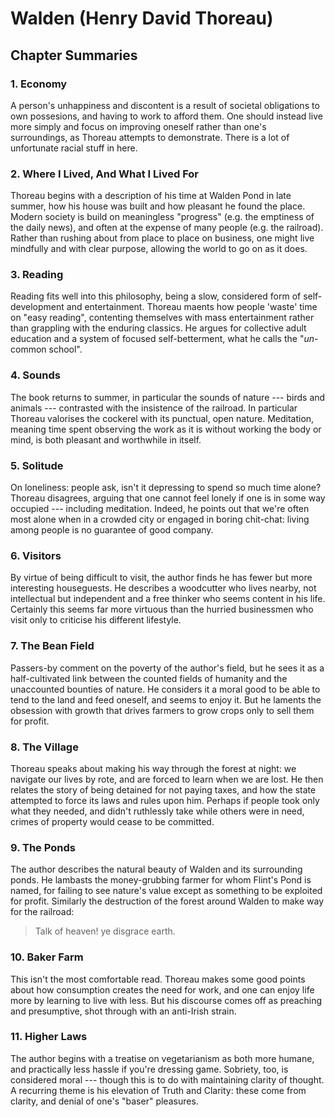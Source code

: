 # Walden (Henry David Thoreau)

## Chapter Summaries

### 1. Economy

A person's unhappiness and discontent is a result of societal obligations to
own possesions, and having to work to afford them. One should instead live more
simply and focus on improving oneself rather than one's surroundings, as
Thoreau attempts to demonstrate. There is a lot of unfortunate racial stuff in
here.

### 2. Where I Lived, And What I Lived For

Thoreau begins with a description of his time at Walden Pond in late summer,
how his house was built and how pleasant he found the place. Modern society is
build on meaningless "progress" (e.g. the emptiness of the daily news), and
often at the expense of many people (e.g. the railroad). Rather than rushing
about from place to place on business, one might live mindfully and with clear
purpose, allowing the world to go on as it does.

### 3. Reading

Reading fits well into this philosophy, being a slow, considered form of
self-development and entertainment. Thoreau maents how people 'waste' time on
"easy reading", contenting themselves with mass entertainment rather than
grappling with the enduring classics. He argues for collective adult education
and a system of focused self-betterment, what he calls the "_un_-common
school".

### 4. Sounds

The book returns to summer, in particular the sounds of nature --- birds and
animals --- contrasted with the insistence of the railroad. In particular
Thoreau valorises the cockerel with its punctual, open nature. Meditation,
meaning time spent observing the work as it is without working the body or
mind, is both pleasant and worthwhile in itself.

### 5. Solitude

On loneliness: people ask, isn't it depressing to spend so much time alone?
Thoreau disagrees, arguing that one cannot feel lonely if one is in some way
occupied --- including meditation. Indeed, he points out that we're often most
alone when in a crowded city or engaged in boring chit-chat: living among
people is no guarantee of good company.

### 6. Visitors

By virtue of being difficult to visit, the author finds he has fewer but more
interesting houseguests. He describes a woodcutter who lives nearby, not
intellectual but independent and a free thinker who seems content in his life.
Certainly this seems far more virtuous than the hurried businessmen who visit
only to criticise his different lifestyle.

### 7. The Bean Field

Passers-by comment on the poverty of the author's field, but he sees it as a
half-cultivated link between the counted fields of humanity and the unaccounted
bounties of nature. He considers it a moral good to be able to tend to the land
and feed oneself, and seems to enjoy it. But he laments the obsession with
growth that drives farmers to grow crops only to sell them for profit.

### 8. The Village

Thoreau speaks about making his way through the forest at night: we navigate
our lives by rote, and are forced to learn when we are lost. He then relates
the story of being detained for not paying taxes, and how the state attempted
to force its laws and rules upon him. Perhaps if people took only what they
needed, and didn't ruthlessly take while others were in need, crimes of
property would cease to be committed.

### 9. The Ponds

The author describes the natural beauty of Walden and its surrounding ponds. He
lambasts the money-grubbing farmer for whom Flint's Pond is named, for failing
to see nature's value except as something to be exploited for profit. Similarly
the destruction of the forest around Walden to make way for the railroad:

> Talk of heaven! ye disgrace earth.

### 10. Baker Farm

This isn't the most comfortable read. Thoreau makes some good points about
how consumption creates the need for work, and one can enjoy life more by
learning to live with less. But his discourse comes off as preaching and
presumptive, shot through with an anti-Irish strain.

### 11. Higher Laws

The author begins with a treatise on vegetarianism as both more humane, and
practically less hassle if you're dressing game. Sobriety, too, is considered
moral --- though this is to do with maintaining clarity of thought. A recurring
theme is his elevation of Truth and Clarity: these come from clarity, and
denial of one's "baser" pleasures.
